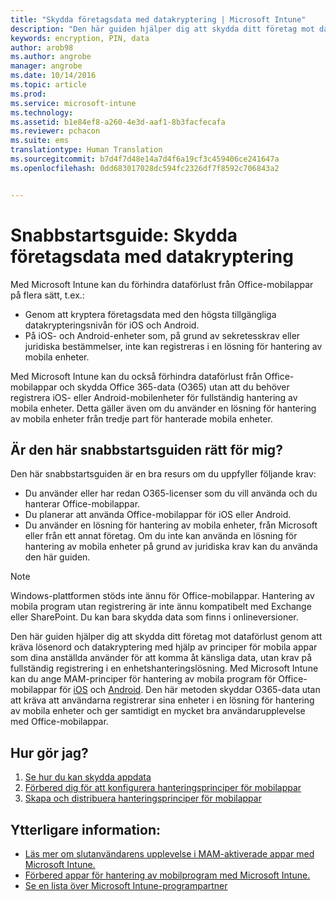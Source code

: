 ```yaml
---
title: "Skydda företagsdata med datakryptering | Microsoft Intune"
description: "Den här guiden hjälper dig att skydda ditt företag mot dataförlust genom att kräva ett lösenord och datakryptering med hjälp av en princip för mobila appar."
keywords: encryption, PIN, data
author: arob98
ms.author: angrobe
manager: angrobe
ms.date: 10/14/2016
ms.topic: article
ms.prod: 
ms.service: microsoft-intune
ms.technology: 
ms.assetid: b1e84ef8-a260-4e3d-aaf1-8b3facfecafa
ms.reviewer: pchacon
ms.suite: ems
translationtype: Human Translation
ms.sourcegitcommit: b7d4f7d48e14a7d4f6a19cf3c459406ce241647a
ms.openlocfilehash: 0dd683017028dc594fc2326df7f8592c706843a2


---
```


# Snabbstartsguide: Skydda företagsdata med datakryptering
Med Microsoft Intune kan du förhindra dataförlust från Office-mobilappar på flera sätt, t.ex.:
- Genom att kryptera företagsdata med den högsta tillgängliga datakrypteringsnivån för iOS och Android.
- På iOS- och Android-enheter som, på grund av sekretesskrav eller juridiska bestämmelser, inte kan registreras i en lösning för hantering av mobila enheter.

Med Microsoft Intune kan du också förhindra dataförlust från Office-mobilappar och skydda Office 365-data (O365) utan att du behöver registrera iOS- eller Android-mobilenheter för fullständig hantering av mobila enheter. Detta gäller även om du använder en lösning för hantering av mobila enheter från tredje part för hanterade mobila enheter. 

## Är den här snabbstartsguiden rätt för mig?
Den här snabbstartsguiden är en bra resurs om du uppfyller följande krav:
- Du använder eller har redan O365-licenser som du vill använda och du hanterar Office-mobilappar.
- Du planerar att använda Office-mobilappar för iOS eller Android. 
- Du använder en lösning för hantering av mobila enheter, från Microsoft eller från ett annat företag. Om du inte kan använda en lösning för hantering av mobila enheter på grund av juridiska krav kan du använda den här guiden. 

> [!NOTE] 
> Windows-plattformen stöds inte ännu för Office-mobilappar. Hantering av mobila program utan registrering är inte ännu kompatibelt med Exchange eller SharePoint. Du kan bara skydda data som finns i onlineversioner.

Den här guiden hjälper dig att skydda ditt företag mot dataförlust genom att kräva lösenord och datakryptering med hjälp av principer för mobila appar som dina anställda använder för att komma åt känsliga data, utan krav på fullständig registrering i en enhetshanteringslösning. Med Microsoft Intune kan du ange MAM-principer för hantering av mobila program för Office-mobilappar för [iOS](https://products.office.com/en-us/mobile/office-mobile-apps-for-ios) och [Android](https://products.office.com/en-us/mobile/office-mobile-apps-for-android). Den här metoden skyddar O365-data utan att kräva att användarna registrerar sina enheter i en lösning för hantering av mobila enheter och ger samtidigt en mycket bra användarupplevelse med Office-mobilappar. 

## Hur gör jag?
1.  [Se hur du kan skydda appdata](/intune/deploy-use/protect-app-data-using-mobile-app-management-policies-with-microsoft-intune) 
2.  [Förbered dig för att konfigurera hanteringsprinciper för mobilappar](/intune/deploy-use/get-ready-to-configure-mobile-app-management-policies-with-microsoft-intune) 
3.  [Skapa och distribuera hanteringsprinciper för mobilappar](/intune/deploy-use/create-and-deploy-mobile-app-management-policies-with-microsoft-intune) 

## Ytterligare information:
- [Läs mer om slutanvändarens upplevelse i MAM-aktiverade appar med Microsoft Intune.](/intune/deploy-use/end-user-experience-for-mam-enabled-apps-with-microsoft-intune)
- [Förbered appar för hantering av mobilprogram med Microsoft Intune.](/intune/deploy-use/decide-how-to-prepare-apps-for-mobile-application-management-with-microsoft-intune)
- [Se en lista över Microsoft Intune-programpartner](https://www.microsoft.com/en-us/cloud-platform/microsoft-intune-partners)



<!--HONumber=Oct16_HO3-->


